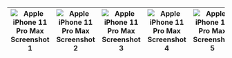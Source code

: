 ![Apple iPhone 11 Pro Max Screenshot 1](https://github.com/Jin0331/Pill-IT/assets/42958809/da3b93bb-9afd-4b4f-b0b2-4043be5d22a6)|![Apple iPhone 11 Pro Max Screenshot 2](https://github.com/Jin0331/Pill-IT/assets/42958809/2cb28f0b-690d-4aa7-90f9-0c269423ab3c)|![Apple iPhone 11 Pro Max Screenshot 3](https://github.com/Jin0331/Pill-IT/assets/42958809/0f81d9e7-4dee-4211-823e-4bd9b5265044)|![Apple iPhone 11 Pro Max Screenshot 4](https://github.com/Jin0331/Pill-IT/assets/42958809/5467345f-4d07-4456-bd85-1ea50837e036)|![Apple iPhone 11 Pro Max Screenshot 5](https://github.com/Jin0331/Pill-IT/assets/42958809/0b424e1c-c57c-440c-8939-c2f744edc3ce)|![Apple iPhone 11 Pro Max Screenshot 6](https://github.com/Jin0331/Pill-IT/assets/42958809/c9095b32-1475-4397-b37c-76198155e38e)|![Apple iPhone 11 Pro Max Screenshot 7](https://github.com/Jin0331/Pill-IT/assets/42958809/65ff403e-7300-40c3-bb06-a43c72db90cb)|![Apple iPhone 11 Pro Max Screenshot 9](https://github.com/Jin0331/Pill-IT/assets/42958809/d845c392-6cd9-4251-a2de-7a1eeb5f0ce7)|![Apple iPhone 11 Pro Max Screenshot 8](https://github.com/Jin0331/Pill-IT/assets/42958809/593c35df-0759-4186-b17f-b4e12dc674eb)|
---|---|---|---|---|---|---|---|---|












